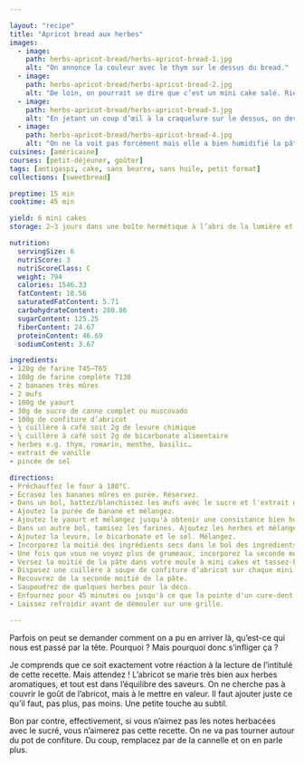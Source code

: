 ```yaml
---

layout: "recipe"
title: "Apricot bread aux herbes"
images:
  - image:
    path: herbs-apricot-bread/herbs-apricot-bread-1.jpg
    alt: "On annonce la couleur avec le thym sur le dessus du bread."
  - image:
    path: herbs-apricot-bread/herbs-apricot-bread-2.jpg
    alt: "De loin, on pourrait se dire que c’est un mini cake salé. Rien sinon le thym, ne vient s’afficher devant nos yeux."
  - image:
    path: herbs-apricot-bread/herbs-apricot-bread-3.jpg
    alt: "En jetant un coup d’œil à la craquelure sur le dessus, on devine néanmoins de la confiture."
  - image:
    path: herbs-apricot-bread/herbs-apricot-bread-4.jpg
    alt: "On ne la voit pas forcément mais elle a bien humidifié la pâte autour, et son goût sera donc très abricoté."
cuisines: [américaine]
courses: [petit-déjeuner, goûter]
tags: [antigaspi, cake, sans beurre, sans huile, petit format]
collections: [sweetbread]

preptime: 15 min
cooktime: 45 min

yield: 6 mini cakes
storage: 2–3 jours dans une boîte hermétique à l’abri de la lumière et de la chaleur. 5 jours au frigo. 2 mois au congélateur.

nutrition:
  servingSize: 6
  nutriScore: 3
  nutriScoreClass: C
  weight: 794
  calories: 1546.33
  fatContent: 18.56
  saturatedFatContent: 5.71
  carbohydrateContent: 280.86
  sugarContent: 125.25
  fiberContent: 24.67
  proteinContent: 46.69
  sodiumContent: 3.67

ingredients:
- 120g de farine T45–T65
- 100g de farine complète T130
- 2 bananes très mûres
- 2 œufs
- 100g de yaourt
- 30g de sucre de canne complet ou muscovado
- 100g de confiture d’abricot
- ¼ cuillère à café soit 2g de levure chimique
- ¼ cuillère à café soit 2g de bicarbonate alimentaire
- herbes e.g. thym, romarin, menthe, basilic…
- extrait de vanille
- pincée de sel

directions:
- Préchauffez le four à 180°C.
- Écrasez les bananes mûres en purée. Réservez.
- Dans un bol, battez/blanchissez les œufs avec le sucre et l'extrait de vanille. 
- Ajoutez la purée de banane et mélangez.
- Ajoutez le yaourt et mélangez jusqu'à obtenir une consistance bien homogène.
- Dans un autre bol, tamisez les farines. Ajoutez les herbes et mélangez bien au fouet.
- Ajoutez la levure, le bicarbonate et le sel. Mélangez. 
- Incorporez la moitié des ingrédients secs dans le bol des ingrédients humides à la maryse. 
- Une fois que vous ne voyez plus de grumeaux, incorporez la seconde moitié. Réservez. 
- Versez la moitié de la pâte dans votre moule à mini cakes et tassez-bien.
- Disposez une cuillère à soupe de confiture d’abricot sur chaque mini cake en laissant de l’espace au bord.
- Recouvrez de la seconde moitié de la pâte.
- Saupoudrez de quelques herbes pour la déco.
- Enfournez pour 45 minutes ou jusqu'à ce que la pointe d'un cure-dent ressorte sèche. 
- Laissez refroidir avant de démouler sur une grille. 

---
```


Parfois on peut se demander comment on a pu en arriver là, qu’est-ce qui nous est passé par la tête. Pourquoi&nbsp;? Mais pourquoi donc s’infliger ça&nbsp;?

Je comprends que ce soit exactement votre réaction à la lecture de l’intitulé de cette recette. Mais attendez&nbsp;! L’abricot se marie très bien aux herbes aromatiques, et tout est dans l’équilibre des saveurs. On ne cherche pas à couvrir le goût de l’abricot, mais à le mettre en valeur. Il faut ajouter juste ce qu’il faut, pas plus, pas moins. Une petite touche au subtil.

Bon par contre, effectivement, si vous n’aimez pas les notes herbacées avec le sucré, vous n’aimerez pas cette recette. On ne va pas tourner autour du pot de confiture. Du coup, remplacez par de la cannelle et on en parle plus.